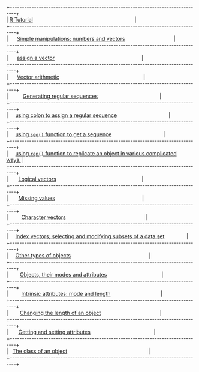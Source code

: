 \+--------------------------------------------------------------------------------\+  
|&nbsp;[R Tutorial](#R-Tutorial)&nbsp;&nbsp;&nbsp;&nbsp;&nbsp;&nbsp;&nbsp;&nbsp;&nbsp;&nbsp;&nbsp;&nbsp;&nbsp;&nbsp;&nbsp;&nbsp;&nbsp;&nbsp;&nbsp;&nbsp;&nbsp;&nbsp;&nbsp;&nbsp;&nbsp;&nbsp;&nbsp;&nbsp;&nbsp;&nbsp;&nbsp;&nbsp;&nbsp;&nbsp;&nbsp;&nbsp;&nbsp;&nbsp;&nbsp;&nbsp;&nbsp;&nbsp;&nbsp;&nbsp;&nbsp;&nbsp;&nbsp;&nbsp;&nbsp;&nbsp;&nbsp;&nbsp;&nbsp;&nbsp;&nbsp;&nbsp;&nbsp;&nbsp;&nbsp;&nbsp;&nbsp;&nbsp;&nbsp;&nbsp;&nbsp;&nbsp;&nbsp;&nbsp;&nbsp;|  
\+--------------------------------------------------------------------------------\+  
|&nbsp;&nbsp;&nbsp;&nbsp;&nbsp;&nbsp;[Simple manipulations: numbers and vectors](#Simple-manipulations:-numbers-and-vectors)&nbsp;&nbsp;&nbsp;&nbsp;&nbsp;&nbsp;&nbsp;&nbsp;&nbsp;&nbsp;&nbsp;&nbsp;&nbsp;&nbsp;&nbsp;&nbsp;&nbsp;&nbsp;&nbsp;&nbsp;&nbsp;&nbsp;&nbsp;&nbsp;&nbsp;&nbsp;&nbsp;&nbsp;&nbsp;&nbsp;&nbsp;&nbsp;&nbsp;|  
\+--------------------------------------------------------------------------------\+  
|&nbsp;&nbsp;&nbsp;&nbsp;&nbsp;&nbsp;[assign a vector](#assign-a-vector)&nbsp;&nbsp;&nbsp;&nbsp;&nbsp;&nbsp;&nbsp;&nbsp;&nbsp;&nbsp;&nbsp;&nbsp;&nbsp;&nbsp;&nbsp;&nbsp;&nbsp;&nbsp;&nbsp;&nbsp;&nbsp;&nbsp;&nbsp;&nbsp;&nbsp;&nbsp;&nbsp;&nbsp;&nbsp;&nbsp;&nbsp;&nbsp;&nbsp;&nbsp;&nbsp;&nbsp;&nbsp;&nbsp;&nbsp;&nbsp;&nbsp;&nbsp;&nbsp;&nbsp;&nbsp;&nbsp;&nbsp;&nbsp;&nbsp;&nbsp;&nbsp;&nbsp;&nbsp;&nbsp;&nbsp;&nbsp;&nbsp;&nbsp;&nbsp;|  
\+--------------------------------------------------------------------------------\+  
|&nbsp;&nbsp;&nbsp;&nbsp;&nbsp;&nbsp;[Vector arithmetic](#Vector-arithmetic)&nbsp;&nbsp;&nbsp;&nbsp;&nbsp;&nbsp;&nbsp;&nbsp;&nbsp;&nbsp;&nbsp;&nbsp;&nbsp;&nbsp;&nbsp;&nbsp;&nbsp;&nbsp;&nbsp;&nbsp;&nbsp;&nbsp;&nbsp;&nbsp;&nbsp;&nbsp;&nbsp;&nbsp;&nbsp;&nbsp;&nbsp;&nbsp;&nbsp;&nbsp;&nbsp;&nbsp;&nbsp;&nbsp;&nbsp;&nbsp;&nbsp;&nbsp;&nbsp;&nbsp;&nbsp;&nbsp;&nbsp;&nbsp;&nbsp;&nbsp;&nbsp;&nbsp;&nbsp;&nbsp;&nbsp;&nbsp;&nbsp;|  
\+--------------------------------------------------------------------------------\+  
|&nbsp;&nbsp;&nbsp;&nbsp;&nbsp;&nbsp;&nbsp;&nbsp;&nbsp;&nbsp;[Generating regular sequences](#Generating-regular-sequences)&nbsp;&nbsp;&nbsp;&nbsp;&nbsp;&nbsp;&nbsp;&nbsp;&nbsp;&nbsp;&nbsp;&nbsp;&nbsp;&nbsp;&nbsp;&nbsp;&nbsp;&nbsp;&nbsp;&nbsp;&nbsp;&nbsp;&nbsp;&nbsp;&nbsp;&nbsp;&nbsp;&nbsp;&nbsp;&nbsp;&nbsp;&nbsp;&nbsp;&nbsp;&nbsp;&nbsp;&nbsp;&nbsp;&nbsp;&nbsp;&nbsp;&nbsp;|  
\+--------------------------------------------------------------------------------\+  
|&nbsp;&nbsp;&nbsp;&nbsp;&nbsp;[using colon to assign a regular sequence](#using-colon-to-assign-a-regular-sequence)&nbsp;&nbsp;&nbsp;&nbsp;&nbsp;&nbsp;&nbsp;&nbsp;&nbsp;&nbsp;&nbsp;&nbsp;&nbsp;&nbsp;&nbsp;&nbsp;&nbsp;&nbsp;&nbsp;&nbsp;&nbsp;&nbsp;&nbsp;&nbsp;&nbsp;&nbsp;&nbsp;&nbsp;&nbsp;&nbsp;&nbsp;&nbsp;&nbsp;&nbsp;&nbsp;|  
\+--------------------------------------------------------------------------------\+  
|&nbsp;&nbsp;&nbsp;&nbsp;&nbsp;[using `seq()` function to get a sequence](#using-`seq()`-function-to-get-a-sequence)&nbsp;&nbsp;&nbsp;&nbsp;&nbsp;&nbsp;&nbsp;&nbsp;&nbsp;&nbsp;&nbsp;&nbsp;&nbsp;&nbsp;&nbsp;&nbsp;&nbsp;&nbsp;&nbsp;&nbsp;&nbsp;&nbsp;&nbsp;&nbsp;&nbsp;&nbsp;&nbsp;&nbsp;&nbsp;&nbsp;&nbsp;&nbsp;&nbsp;&nbsp;&nbsp;|  
\+--------------------------------------------------------------------------------\+  
|&nbsp;&nbsp;&nbsp;&nbsp;&nbsp;[using `rep()` function to replicate an object in various complicated ways.](#using-`rep()`-function-to-replicate-an-object-in-various-complicated-ways.)&nbsp;|  
\+--------------------------------------------------------------------------------\+  
|&nbsp;&nbsp;&nbsp;&nbsp;&nbsp;&nbsp;&nbsp;[Logical vectors](#Logical-vectors)&nbsp;&nbsp;&nbsp;&nbsp;&nbsp;&nbsp;&nbsp;&nbsp;&nbsp;&nbsp;&nbsp;&nbsp;&nbsp;&nbsp;&nbsp;&nbsp;&nbsp;&nbsp;&nbsp;&nbsp;&nbsp;&nbsp;&nbsp;&nbsp;&nbsp;&nbsp;&nbsp;&nbsp;&nbsp;&nbsp;&nbsp;&nbsp;&nbsp;&nbsp;&nbsp;&nbsp;&nbsp;&nbsp;&nbsp;&nbsp;&nbsp;&nbsp;&nbsp;&nbsp;&nbsp;&nbsp;&nbsp;&nbsp;&nbsp;&nbsp;&nbsp;&nbsp;&nbsp;&nbsp;&nbsp;&nbsp;&nbsp;&nbsp;|  
\+--------------------------------------------------------------------------------\+  
|&nbsp;&nbsp;&nbsp;&nbsp;&nbsp;&nbsp;&nbsp;[Missing values](#Missing-values)&nbsp;&nbsp;&nbsp;&nbsp;&nbsp;&nbsp;&nbsp;&nbsp;&nbsp;&nbsp;&nbsp;&nbsp;&nbsp;&nbsp;&nbsp;&nbsp;&nbsp;&nbsp;&nbsp;&nbsp;&nbsp;&nbsp;&nbsp;&nbsp;&nbsp;&nbsp;&nbsp;&nbsp;&nbsp;&nbsp;&nbsp;&nbsp;&nbsp;&nbsp;&nbsp;&nbsp;&nbsp;&nbsp;&nbsp;&nbsp;&nbsp;&nbsp;&nbsp;&nbsp;&nbsp;&nbsp;&nbsp;&nbsp;&nbsp;&nbsp;&nbsp;&nbsp;&nbsp;&nbsp;&nbsp;&nbsp;&nbsp;&nbsp;&nbsp;|  
\+--------------------------------------------------------------------------------\+  
|&nbsp;&nbsp;&nbsp;&nbsp;&nbsp;&nbsp;&nbsp;&nbsp;&nbsp;[Character vectors](#Character-vectors)&nbsp;&nbsp;&nbsp;&nbsp;&nbsp;&nbsp;&nbsp;&nbsp;&nbsp;&nbsp;&nbsp;&nbsp;&nbsp;&nbsp;&nbsp;&nbsp;&nbsp;&nbsp;&nbsp;&nbsp;&nbsp;&nbsp;&nbsp;&nbsp;&nbsp;&nbsp;&nbsp;&nbsp;&nbsp;&nbsp;&nbsp;&nbsp;&nbsp;&nbsp;&nbsp;&nbsp;&nbsp;&nbsp;&nbsp;&nbsp;&nbsp;&nbsp;&nbsp;&nbsp;&nbsp;&nbsp;&nbsp;&nbsp;&nbsp;&nbsp;&nbsp;&nbsp;&nbsp;&nbsp;|  
\+--------------------------------------------------------------------------------\+  
|&nbsp;&nbsp;&nbsp;&nbsp;&nbsp;[Index vectors; selecting and modifying subsets of a data set](#Index-vectors;-selecting-and-modifying-subsets-of-a-data-set)&nbsp;&nbsp;&nbsp;&nbsp;&nbsp;&nbsp;&nbsp;&nbsp;&nbsp;&nbsp;&nbsp;&nbsp;&nbsp;&nbsp;&nbsp;|  
\+--------------------------------------------------------------------------------\+  
|&nbsp;&nbsp;&nbsp;&nbsp;&nbsp;[Other types of objects](#Other-types-of-objects)&nbsp;&nbsp;&nbsp;&nbsp;&nbsp;&nbsp;&nbsp;&nbsp;&nbsp;&nbsp;&nbsp;&nbsp;&nbsp;&nbsp;&nbsp;&nbsp;&nbsp;&nbsp;&nbsp;&nbsp;&nbsp;&nbsp;&nbsp;&nbsp;&nbsp;&nbsp;&nbsp;&nbsp;&nbsp;&nbsp;&nbsp;&nbsp;&nbsp;&nbsp;&nbsp;&nbsp;&nbsp;&nbsp;&nbsp;&nbsp;&nbsp;&nbsp;&nbsp;&nbsp;&nbsp;&nbsp;&nbsp;&nbsp;&nbsp;&nbsp;&nbsp;&nbsp;&nbsp;|  
\+--------------------------------------------------------------------------------\+  
|&nbsp;&nbsp;&nbsp;&nbsp;&nbsp;&nbsp;&nbsp;&nbsp;[Objects, their modes and attributes](#Objects,-their-modes-and-attributes)&nbsp;&nbsp;&nbsp;&nbsp;&nbsp;&nbsp;&nbsp;&nbsp;&nbsp;&nbsp;&nbsp;&nbsp;&nbsp;&nbsp;&nbsp;&nbsp;&nbsp;&nbsp;&nbsp;&nbsp;&nbsp;&nbsp;&nbsp;&nbsp;&nbsp;&nbsp;&nbsp;&nbsp;&nbsp;&nbsp;&nbsp;&nbsp;&nbsp;&nbsp;&nbsp;&nbsp;&nbsp;|  
\+--------------------------------------------------------------------------------\+  
|&nbsp;&nbsp;&nbsp;&nbsp;&nbsp;&nbsp;&nbsp;&nbsp;&nbsp;[Intrinsic attributes: mode and length](#Intrinsic-attributes:-mode-and-length)&nbsp;&nbsp;&nbsp;&nbsp;&nbsp;&nbsp;&nbsp;&nbsp;&nbsp;&nbsp;&nbsp;&nbsp;&nbsp;&nbsp;&nbsp;&nbsp;&nbsp;&nbsp;&nbsp;&nbsp;&nbsp;&nbsp;&nbsp;&nbsp;&nbsp;&nbsp;&nbsp;&nbsp;&nbsp;&nbsp;&nbsp;&nbsp;&nbsp;&nbsp;|  
\+--------------------------------------------------------------------------------\+  
|&nbsp;&nbsp;&nbsp;&nbsp;&nbsp;&nbsp;&nbsp;&nbsp;[Changing the length of an object](#Changing-the-length-of-an-object)&nbsp;&nbsp;&nbsp;&nbsp;&nbsp;&nbsp;&nbsp;&nbsp;&nbsp;&nbsp;&nbsp;&nbsp;&nbsp;&nbsp;&nbsp;&nbsp;&nbsp;&nbsp;&nbsp;&nbsp;&nbsp;&nbsp;&nbsp;&nbsp;&nbsp;&nbsp;&nbsp;&nbsp;&nbsp;&nbsp;&nbsp;&nbsp;&nbsp;&nbsp;&nbsp;&nbsp;&nbsp;&nbsp;&nbsp;&nbsp;|  
\+--------------------------------------------------------------------------------\+  
|&nbsp;&nbsp;&nbsp;&nbsp;&nbsp;&nbsp;&nbsp;[Getting and setting attributes](#Getting-and-setting-attributes)&nbsp;&nbsp;&nbsp;&nbsp;&nbsp;&nbsp;&nbsp;&nbsp;&nbsp;&nbsp;&nbsp;&nbsp;&nbsp;&nbsp;&nbsp;&nbsp;&nbsp;&nbsp;&nbsp;&nbsp;&nbsp;&nbsp;&nbsp;&nbsp;&nbsp;&nbsp;&nbsp;&nbsp;&nbsp;&nbsp;&nbsp;&nbsp;&nbsp;&nbsp;&nbsp;&nbsp;&nbsp;&nbsp;&nbsp;&nbsp;&nbsp;&nbsp;&nbsp;|  
\+--------------------------------------------------------------------------------\+  
|&nbsp;&nbsp;&nbsp;[The class of an object](#The-class-of-an-object)&nbsp;&nbsp;&nbsp;&nbsp;&nbsp;&nbsp;&nbsp;&nbsp;&nbsp;&nbsp;&nbsp;&nbsp;&nbsp;&nbsp;&nbsp;&nbsp;&nbsp;&nbsp;&nbsp;&nbsp;&nbsp;&nbsp;&nbsp;&nbsp;&nbsp;&nbsp;&nbsp;&nbsp;&nbsp;&nbsp;&nbsp;&nbsp;&nbsp;&nbsp;&nbsp;&nbsp;&nbsp;&nbsp;&nbsp;&nbsp;&nbsp;&nbsp;&nbsp;&nbsp;&nbsp;&nbsp;&nbsp;&nbsp;&nbsp;&nbsp;&nbsp;&nbsp;&nbsp;&nbsp;&nbsp;|  
\+--------------------------------------------------------------------------------\+  

